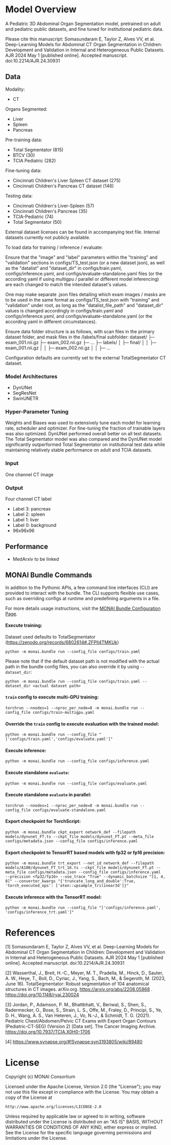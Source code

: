 # Model Overview
A Pediatric 3D Abdominal Organ Segmentation model, pretrained on adult and pediatric public datasets, and fine tuned for institutional pediatric data.

Please cite this manuscript:
Somasundaram E, Taylor Z, Alves VV, et al. Deep-Learning Models for Abdominal CT Organ Segmentation in Children: Development and Validation in Internal and Heterogeneous Public Datasets. AJR 2024 May 1 [published online]. Accepted manuscript. doi:10.2214/AJR.24.30931

## Data
Modality:
- CT

Organs Segmented:
- Liver
- Spleen
- Pancreas

Pre-training data:
- Total Segmentator (815)
- BTCV (30)
- TCIA Pediatric (282)

Fine-tuning data:
- Cincinnati Children's Liver Spleen CT dataset (275)
- Cincinnati Children's Pancreas CT dataset (146)

Testing data:
- Cincinnati Children's Liver-Spleen (57)
- Cincinnati Children's Pancreas (35)
- TCIA-Pediatric (74)
- Total Segmentator (50)

External dataset licenses can be found in accompanying text file. Internal datasets currently not publicly available.

To load data for training / inference / evaluate:

Ensure that the "image" and "label" parameters within the "training" and "validation" sections in configs/TS_test.json (or a new dataset json), as well as the "datalist" and "dataset_dir" in configs/train.yaml, configs/inference.yaml, and configs/evaluate-standalone.yaml files (or the according yaml if using multigpu / parallel or different model inferencing) are each changed to match the intended dataset's values.

One may make separate .json files detailing which exam images / masks are to be used in the same format as configs/TS_test.json with "training" and "validation" under root, as long as the "datalist_file_path" and "dataset_dir" values is changed accordingly in configs/train.yaml and configs/inference.yaml, and configs/evaluate-standalone.yaml (or the according yaml in different circumstances).

Ensure data folder structure is as follows, with scan files in the primary dataset folder, and mask files in the /labels/final subfolder:
    dataset/
    ├─ exam_001.nii.gz
    ├─ exam_002.nii.gz
    ├─ ...
    ├─ labels/
    │  ├─ final/
    │  │  ├─ exam_001.nii.gz
    │  │  ├─ exam_002.nii.gz
    │  │  ├─ ...
    
Configuration defaults are currently set to the external TotalSegmentator CT dataset.

### Model Architectures
- DynUNet
- SegResNet
- SwinUNETR

### Hyper-Parameter Tuning
Weights and Biases was used to extensively tune each model for learning rate, scheduler and optimizer. For fine-tuning the fraction of trainable layers was also optimized. DynUNet performed overall better on all test datasets. The Total Segmentator model was also compared and the DynUNet model significantly outperformed Total Segmentator on institutional test data while maintaining relatively stable performance on adult and TCIA datasets.

### Input
One channel CT image

### Output
Four channel CT label
- Label 3: pancreas
- Label 2: spleen
- Label 1: liver
- Label 0: background
- 96x96x96

## Performance
 - MedArxiv to be linked


## MONAI Bundle Commands
In addition to the Pythonic APIs, a few command line interfaces (CLI) are provided to interact with the bundle. The CLI supports flexible use cases, such as overriding configs at runtime and predefining arguments in a file.

For more details usage instructions, visit the [MONAI Bundle Configuration Page](https://docs.monai.io/en/latest/config_syntax.html).


#### Execute training:
Dataset used defaults to TotalSegmentator (https://zenodo.org/records/6802614#.ZFPll4TMKUk)
```
python -m monai.bundle run --config_file configs/train.yaml
```

Please note that if the default dataset path is not modified with the actual path in the bundle config files, you can also override it by using `--dataset_dir`:

```
python -m monai.bundle run --config_file configs/train.yaml --dataset_dir <actual dataset path>
```

#### `train` config to execute multi-GPU training:

```
torchrun --nnodes=1 --nproc_per_node=8 -m monai.bundle run --config_file configs/train-multigpu.yaml
```

#### Override the `train` config to execute evaluation with the trained model:

```
python -m monai.bundle run --config_file "['configs/train.yaml','configs/evaluate.yaml']"
```

#### Execute inference:

```
python -m monai.bundle run --config_file configs/inference.yaml
```

#### Execute standalone `evaluate`:
```
python -m monai.bundle run --config_file configs/evaluate.yaml
```


#### Execute standalone `evaluate` in parallel:
```
torchrun --nnodes=1 --nproc_per_node=8 -m monai.bundle run --config_file configs/evaluate-standalone.yaml
```


#### Export checkpoint for TorchScript:

```
python -m monai.bundle ckpt_export network_def --filepath models/dynunet_FT.ts --ckpt_file models/dynunet_FT.pt --meta_file configs/metadata.json --config_file configs/inference.yaml
```

#### Export checkpoint to TensorRT based models with fp32 or fp16 precision:

```
python -m monai.bundle trt_export --net_id network_def --filepath models/A100/dynunet_FT_trt_16.ts --ckpt_file models/dynunet_FT.pt --meta_file configs/metadata.json --config_file configs/inference.yaml  --precision <fp32/fp16> --use_trace "True" --dynamic_batchsize "[1, 4, 8]" --converter_kwargs "{'truncate_long_and_double':True, 'torch_executed_ops': ['aten::upsample_trilinear3d']}"
```

#### Execute inference with the TensorRT model:

```
python -m monai.bundle run --config_file "['configs/inference.yaml', 'configs/inference_trt.yaml']"
```

# References

[1] Somasundaram E, Taylor Z, Alves VV, et al. Deep-Learning Models for Abdominal CT Organ Segmentation in Children: Development and Validation in Internal and Heterogeneous Public Datasets. AJR 2024 May 1 [published online]. Accepted manuscript. doi:10.2214/AJR.24.30931

[2] Wasserthal, J., Breit, H.-C., Meyer, M. T., Pradella, M., Hinck, D., Sauter, A. W., Heye, T., Boll, D., Cyriac, J., Yang, S., Bach, M., & Segeroth, M. (2023, June 16). TotalSegmentator: Robust segmentation of 104 anatomical structures in CT images. arXiv.org. https://arxiv.org/abs/2208.05868 . https://doi.org/10.1148/ryai.230024

[3] Jordan, P., Adamson, P. M., Bhattbhatt, V., Beriwal, S., Shen, S., Radermecker, O., Bose, S., Strain, L. S., Offe, M., Fraley, D., Principi, S., Ye, D. H., Wang, A. S., Van Heteren, J., Vo, N.-J., & Schmidt, T. G. (2021). Pediatric Chest/Abdomen/Pelvic CT Exams with Expert Organ Contours (Pediatric-CT-SEG) (Version 2) [Data set]. The Cancer Imaging Archive. https://doi.org/10.7937/TCIA.X0H0-1706

[4] https://www.synapse.org/#!Synapse:syn3193805/wiki/89480

# License
Copyright (c) MONAI Consortium

Licensed under the Apache License, Version 2.0 (the "License");
you may not use this file except in compliance with the License.
You may obtain a copy of the License at

    http://www.apache.org/licenses/LICENSE-2.0

Unless required by applicable law or agreed to in writing, software
distributed under the License is distributed on an "AS IS" BASIS,
WITHOUT WARRANTIES OR CONDITIONS OF ANY KIND, either express or implied.
See the License for the specific language governing permissions and
limitations under the License.
